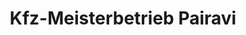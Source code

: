 ---
title: "Kfz-Meisterbetrieb Pairavi"
url: /berlin/kfz-meisterbetrieb-pairavi/
shop: Autowerkstatt
---